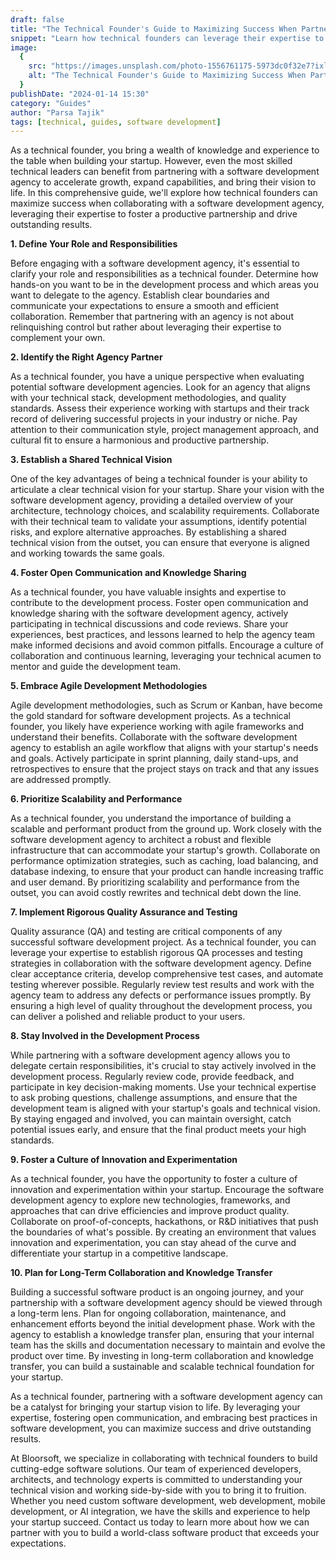 ```yaml
---
draft: false
title: "The Technical Founder's Guide to Maximizing Success When Partnering with a Software Development Agency"
snippet: "Learn how technical founders can leverage their expertise to foster a productive partnership with a software development agency and drive successful outcomes for their startup."
image:
  {
    src: "https://images.unsplash.com/photo-1556761175-5973dc0f32e7?ixlib=rb-4.0.3&ixid=MnwxMjA3fDB8MHxwaG90by1wYWdlfHx8fGVufDB8fHx8&auto=format&fit=crop&w=1332&q=80",
    alt: "The Technical Founder's Guide to Maximizing Success When Partnering with a Software Development Agency",
  }
publishDate: "2024-01-14 15:30"
category: "Guides"
author: "Parsa Tajik"
tags: [technical, guides, software development]
---
```


As a technical founder, you bring a wealth of knowledge and experience to the table when building your startup. However, even the most skilled technical leaders can benefit from partnering with a software development agency to accelerate growth, expand capabilities, and bring their vision to life. In this comprehensive guide, we'll explore how technical founders can maximize success when collaborating with a software development agency, leveraging their expertise to foster a productive partnership and drive outstanding results.

**1. Define Your Role and Responsibilities**

Before engaging with a software development agency, it's essential to clarify your role and responsibilities as a technical founder. Determine how hands-on you want to be in the development process and which areas you want to delegate to the agency. Establish clear boundaries and communicate your expectations to ensure a smooth and efficient collaboration. Remember that partnering with an agency is not about relinquishing control but rather about leveraging their expertise to complement your own.

**2. Identify the Right Agency Partner**

As a technical founder, you have a unique perspective when evaluating potential software development agencies. Look for an agency that aligns with your technical stack, development methodologies, and quality standards. Assess their experience working with startups and their track record of delivering successful projects in your industry or niche. Pay attention to their communication style, project management approach, and cultural fit to ensure a harmonious and productive partnership.

**3. Establish a Shared Technical Vision**

One of the key advantages of being a technical founder is your ability to articulate a clear technical vision for your startup. Share your vision with the software development agency, providing a detailed overview of your architecture, technology choices, and scalability requirements. Collaborate with their technical team to validate your assumptions, identify potential risks, and explore alternative approaches. By establishing a shared technical vision from the outset, you can ensure that everyone is aligned and working towards the same goals.

**4. Foster Open Communication and Knowledge Sharing**

As a technical founder, you have valuable insights and expertise to contribute to the development process. Foster open communication and knowledge sharing with the software development agency, actively participating in technical discussions and code reviews. Share your experiences, best practices, and lessons learned to help the agency team make informed decisions and avoid common pitfalls. Encourage a culture of collaboration and continuous learning, leveraging your technical acumen to mentor and guide the development team.

**5. Embrace Agile Development Methodologies**

Agile development methodologies, such as Scrum or Kanban, have become the gold standard for software development projects. As a technical founder, you likely have experience working with agile frameworks and understand their benefits. Collaborate with the software development agency to establish an agile workflow that aligns with your startup's needs and goals. Actively participate in sprint planning, daily stand-ups, and retrospectives to ensure that the project stays on track and that any issues are addressed promptly.

**6. Prioritize Scalability and Performance**

As a technical founder, you understand the importance of building a scalable and performant product from the ground up. Work closely with the software development agency to architect a robust and flexible infrastructure that can accommodate your startup's growth. Collaborate on performance optimization strategies, such as caching, load balancing, and database indexing, to ensure that your product can handle increasing traffic and user demand. By prioritizing scalability and performance from the outset, you can avoid costly rewrites and technical debt down the line.

**7. Implement Rigorous Quality Assurance and Testing**

Quality assurance (QA) and testing are critical components of any successful software development project. As a technical founder, you can leverage your expertise to establish rigorous QA processes and testing strategies in collaboration with the software development agency. Define clear acceptance criteria, develop comprehensive test cases, and automate testing wherever possible. Regularly review test results and work with the agency team to address any defects or performance issues promptly. By ensuring a high level of quality throughout the development process, you can deliver a polished and reliable product to your users.

**8. Stay Involved in the Development Process**

While partnering with a software development agency allows you to delegate certain responsibilities, it's crucial to stay actively involved in the development process. Regularly review code, provide feedback, and participate in key decision-making moments. Use your technical expertise to ask probing questions, challenge assumptions, and ensure that the development team is aligned with your startup's goals and technical vision. By staying engaged and involved, you can maintain oversight, catch potential issues early, and ensure that the final product meets your high standards.

**9. Foster a Culture of Innovation and Experimentation**

As a technical founder, you have the opportunity to foster a culture of innovation and experimentation within your startup. Encourage the software development agency to explore new technologies, frameworks, and approaches that can drive efficiencies and improve product quality. Collaborate on proof-of-concepts, hackathons, or R&D initiatives that push the boundaries of what's possible. By creating an environment that values innovation and experimentation, you can stay ahead of the curve and differentiate your startup in a competitive landscape.

**10. Plan for Long-Term Collaboration and Knowledge Transfer**

Building a successful software product is an ongoing journey, and your partnership with a software development agency should be viewed through a long-term lens. Plan for ongoing collaboration, maintenance, and enhancement efforts beyond the initial development phase. Work with the agency to establish a knowledge transfer plan, ensuring that your internal team has the skills and documentation necessary to maintain and evolve the product over time. By investing in long-term collaboration and knowledge transfer, you can build a sustainable and scalable technical foundation for your startup.

As a technical founder, partnering with a software development agency can be a catalyst for bringing your startup vision to life. By leveraging your expertise, fostering open communication, and embracing best practices in software development, you can maximize success and drive outstanding results.

At Bloorsoft, we specialize in collaborating with technical founders to build cutting-edge software solutions. Our team of experienced developers, architects, and technology experts is committed to understanding your technical vision and working side-by-side with you to bring it to fruition. Whether you need custom software development, web development, mobile development, or AI integration, we have the skills and experience to help your startup succeed. Contact us today to learn more about how we can partner with you to build a world-class software product that exceeds your expectations.